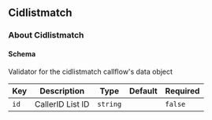 ## Cidlistmatch

### About Cidlistmatch

#### Schema

Validator for the cidlistmatch callflow's data object



Key | Description | Type | Default | Required
--- | ----------- | ---- | ------- | --------
`id` | CallerID List ID | `string` |   | `false`


